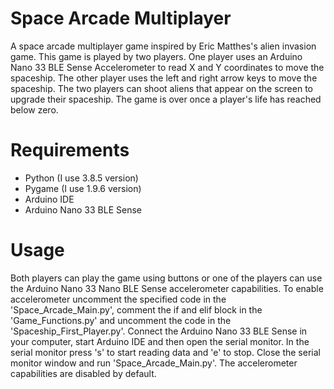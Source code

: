 # Space Arcade Multiplayer
 A space arcade multiplayer game inspired by Eric Matthes's alien invasion game. 
 This game is played by two players. One player uses an Arduino Nano 33 BLE Sense 
 Accelerometer to read X and Y coordinates to move the spaceship. The other player
 uses the left and right arrow keys to move the spaceship. 
 The two players can shoot aliens that appear on the screen to upgrade their spaceship.
 The game is over once a player's life has reached below zero.

# Requirements
- Python (I use 3.8.5 version)
- Pygame (I use 1.9.6 version)
- Arduino IDE
- Arduino Nano 33 BLE Sense

# Usage 
Both players can play the game using buttons or one of the players can use the 
Arduino Nano 33 Nano BLE Sense accelerometer capabilities. To enable accelerometer
uncomment the specified code in the 'Space_Arcade_Main.py', comment the if and 
elif block in the 'Game_Functions.py' and uncomment the code in the 'Spaceship_First_Player.py'.
Connect the Arduino Nano 33 BLE Sense in your computer, start Arduino IDE and then 
open the serial monitor. In the serial monitor press 's' to start reading data and 'e'
to stop. Close the serial monitor window and run 'Space_Arcade_Main.py'.
The accelerometer capabilities are disabled by default.
